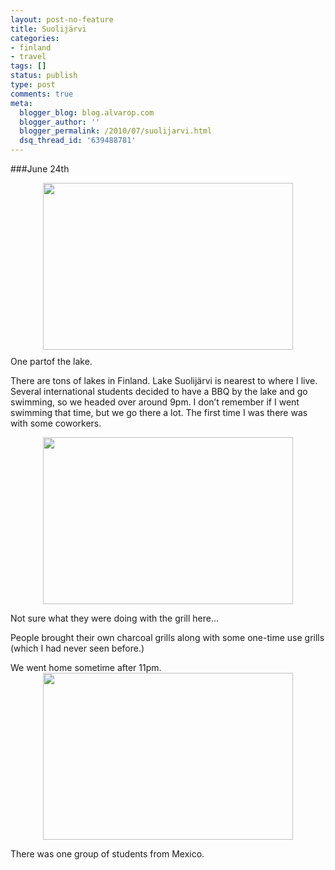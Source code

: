 ```yaml
---
layout: post-no-feature
title: Suolijärvi
categories:
- finland
- travel
tags: []
status: publish
type: post
comments: true
meta:
  blogger_blog: blog.alvarop.com
  blogger_author: ''
  blogger_permalink: /2010/07/suolijarvi.html
  dsq_thread_id: '639488781'
---
```


###June 24th

<a href="http://2.bp.blogspot.com/_k2p8q4xyXYc/TD9QgF0EyAI/AAAAAAAAAI8/K7WObJuMdsg/s1600/IMG_1521.JPG"><img style="display: block; margin: 0px auto 10px; text-align: center; cursor: pointer; width: 400px; height: 267px;" src="http://2.bp.blogspot.com/_k2p8q4xyXYc/TD9QgF0EyAI/AAAAAAAAAI8/K7WObJuMdsg/s400/IMG_1521.JPG" alt="" id="BLOGGER_PHOTO_ID_5494198582661924866" border="0" /></a>
One partof the lake.

There are tons of lakes in Finland. Lake Suolijärvi is nearest to where I live. Several international students decided to have a BBQ by the lake and go swimming, so we headed over around 9pm. I don’t remember if I went swimming that time, but we go there a lot. The first time I was there was with some coworkers.</p>

<a href="http://3.bp.blogspot.com/_k2p8q4xyXYc/TD9Qg7EOJMI/AAAAAAAAAJM/Sje-MSAQjYA/s1600/IMG_1546.JPG"><img style="display: block; margin: 0px auto 10px; text-align: center; cursor: pointer; width: 400px; height: 267px;" src="http://3.bp.blogspot.com/_k2p8q4xyXYc/TD9Qg7EOJMI/AAAAAAAAAJM/Sje-MSAQjYA/s400/IMG_1546.JPG" alt="" id="BLOGGER_PHOTO_ID_5494198596956726466" border="0" /></a>

Not sure what they were doing with the grill here...

People brought their own charcoal grills along with some one-time use grills (which I had never seen before.)

We went home sometime after 11pm.<a href="http://4.bp.blogspot.com/_k2p8q4xyXYc/TD9QgVwVFdI/AAAAAAAAAJE/rZNEP0BBBv0/s1600/IMG_1538.JPG"><img style="display: block; margin: 0px auto 10px; text-align: center; cursor: pointer; width: 400px; height: 267px;" src="http://4.bp.blogspot.com/_k2p8q4xyXYc/TD9QgVwVFdI/AAAAAAAAAJE/rZNEP0BBBv0/s400/IMG_1538.JPG" alt="" id="BLOGGER_PHOTO_ID_5494198586941183442" border="0" /></a>

There was one group of students from Mexico.
